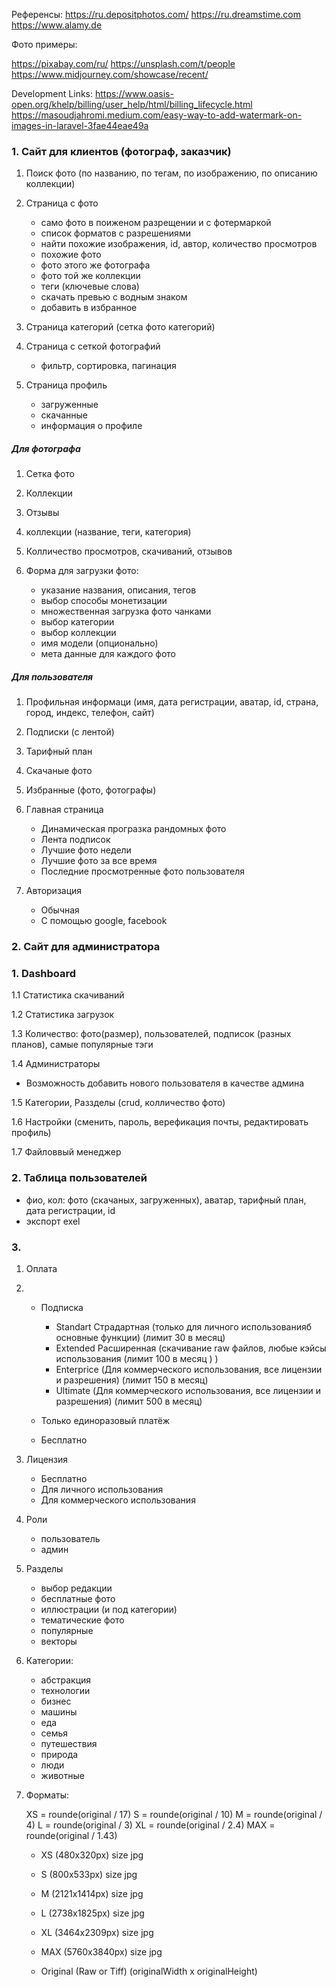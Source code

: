 

Референсы:
https://ru.depositphotos.com/
https://ru.dreamstime.com
https://www.alamy.de


Фото примеры:

https://pixabay.com/ru/
https://unsplash.com/t/people
https://www.midjourney.com/showcase/recent/


Development Links: 
https://www.oasis-open.org/khelp/billing/user_help/html/billing_lifecycle.html
https://masoudjahromi.medium.com/easy-way-to-add-watermark-on-images-in-laravel-3fae44eae49a


### 1. Cайт для клиентов (фотограф, заказчик)

1. Поиск фото (по названию, по тегам, по изображению, по описанию коллекции) 

2. Страница с фото 
    - само фото в поиженом разрещении и с фотермаркой 
    - список форматов с разрешениями 
    - найти похожие изображения, id, автор, количество просмотров 
    - похожие фото 
    - фото этого же фотографа 
    - фото той же коллекции 
    - теги (ключевые слова)
    - скачать превью с водным знаком 
    - добавить в избранное 
    
3. Страница категорий (сетка фото категорий) 

4. Страница с сеткой фотографий 
    - фильтр, сортировка, пагинация 

4. Страница профиль 
    - загруженные 
    - скачанные 
    - информация о профиле 

##### Для фотографа 

1. Сетка фото 
2. Коллекции 
3. Отзывы  
4. коллекции (название, теги, категория) 
5. Колличество просмотров, скачиваний, отзывов 

6. Форма для загрузки фото: 
    - указание названия, описания, тегов 
    - выбор способы монетизации 
    - множественная загрузка фото чанками 
    - выбор категории 
    - выбор коллекции 
    - имя модели (опционально)  
    - мета данные для каждого фото 

##### Для пользователя 

1. Профильная информаци (имя, дата регистрации, аватар, id, страна, город, индекс, телефон, сайт)
2. Подписки (с лентой) 
3. Тарифный план 
4. Скачаные фото 
5. Избранные (фото, фотографы)



5. Главная страница 
    - Динамическая програзка рандомных фото 
    - Лента подписок 
    - Лучшие фото недели 
    - Лучшие фото за все время 
    - Последние просмотренные фото пользователя 

6. Авторизация 
    - Обычная 
    - С помощью google, facebook 


    
### 2. Сайт для администратора 

### 1. Dashboard 
   
1.1 Статистика скачиваний 

1.2 Статистика загрузок 

1.3 Количество: фото(размер), пользователей, подписок (разных планов), самые популярные тэги 

1.4 Администраторы 
  - Возможность добавить нового пользователя в качестве админа 

1.5 Категории, Раззделы (crud, колличество фото) 

1.6 Настройки (сменить, пароль, верефикация почты, редактировать профиль)

1.7 Файловвый менеджер 




### 2. Таблица пользователей 
- фио, кол: фото (скачаных, загруженных), аватар, тарифный план, дата регистрации, id 
- экспорт exel 


### 3. 

1. Оплата
2. 
    - Подписка 
        - Standart Страдартная (только для личного использованияб основные функции) (лимит 30 в месяц)
        - Extended Расширенная (скачивание raw файлов, любые кэйсы использования  (лимит 100 в месяц ) ) 
        - Enterprice (Для коммерческого использования, все лицензии и разрешения) (лимит 150 в месяц)
        - Ultimate (Для коммерческого использования, все лицензии и разрешения) (лимит 500 в месяц)
        
    - Только единоразовый платёж 


    - Бесплатно 

3. Лицензия 
    - Бесплатно 
    - Для личного использования 
    - Для коммерческого использования 

4. Роли 
    - пользователь 
    - админ 

5. Разделы 
    - выбор редакции 
    - бесплатные фото 
    - иллюстрации (и под категории)
    - тематические фото  
    - популярные 
    - векторы 

6. Категории:
    - абстракция 
    - технологии 
    - бизнес 
    - машины 
    - еда 
    - семья 
    - путешествия 
    - природа 
    - люди 
    - животные 

7. Форматы: 

    XS = rounde(original / 17)
    S = rounde(original / 10)
    M = rounde(original / 4)
    L = rounde(original / 3) 
    XL = rounde(original / 2.4) 
    MAX = rounde(original / 1.43) 

    - XS (480x320px)        size     jpg 
    - S (800x533px)         size     jpg
    - M (2121x1414px)       size     jpg
    - L (2738x1825px)       size     jpg
    - XL (3464x2309px)      size     jpg
    - MAX (5760x3840px)     size     jpg

    - Original (Raw or Tiff) (originalWidth x originalHeight)









